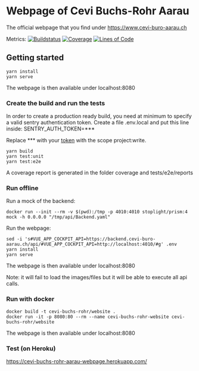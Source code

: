 # Webpage of Cevi Buchs-Rohr Aarau

The official webpage that you find under https://www.cevi-buro-aarau.ch

Metrics: 
[![Buildstatus](https://github.com/patrickuhlmann/cevi-buchs-rohr-aarau-website/workflows/Build%20Main/badge.svg)](https://github.com/patrickuhlmann/cevi-buchs-rohr-aarau-website/actions/workflows/build_main.yml)
[![Coverage](https://sonarcloud.io/api/project_badges/measure?project=cevi-buchs-rohr-aarau-website&metric=coverage)](https://sonarcloud.io/dashboard?id=cevi-buchs-rohr-aarau-website)
[![Lines of Code](https://sonarcloud.io/api/project_badges/measure?project=cevi-buchs-rohr-aarau-website&metric=ncloc)](https://sonarcloud.io/dashboard?id=cevi-buchs-rohr-aarau-website)

## Getting started
```
yarn install
yarn serve
```

The webpage is then available under localhost:8080

### Create the build and run the tests

In order to create a production ready build, you need at minimum to specify a valid sentry authentication token. Create a file .env.local and put this line inside:
SENTRY_AUTH_TOKEN=***

Replace *** with your [token](https://sentry.io/settings/account/api/auth-tokens/) with the scope project:write. 

```
yarn build
yarn test:unit
yarn test:e2e
```

A coverage report is generated in the folder coverage and tests/e2e/reports

### Run offline

Run a mock of the backend:
```
docker run --init --rm -v $(pwd):/tmp -p 4010:4010 stoplight/prism:4 mock -h 0.0.0.0 "/tmp/api/Backend.yaml"
``` 

Run the webpage:
```
sed -i 's#VUE_APP_COCKPIT_API=https://backend.cevi-buro-aarau.ch/api/#VUE_APP_COCKPIT_API=http://localhost:4010/#g' .env
yarn install
yarn serve
```

The webpage is then available under localhost:8080

Note: it will fail to load the images/files but it will be able to execute all api calls.

### Run with docker

```
docker build -t cevi-buchs-rohr/website .
docker run -it -p 8080:80 --rm --name cevi-buchs-rohr-website cevi-buchs-rohr/website
```

The webpage is then available under localhost:8080

### Test (on Heroku)

https://cevi-buchs-rohr-aarau-webpage.herokuapp.com/
